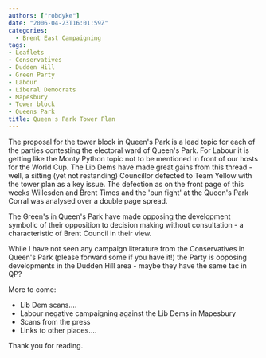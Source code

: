 ```yaml
---
authors: ["robdyke"]
date: "2006-04-23T16:01:59Z"
categories:
  - Brent East Campaigning
tags:
- Leaflets
- Conservatives
- Dudden Hill
- Green Party
- Labour
- Liberal Democrats
- Mapesbury
- Tower block
- Queens Park
title: Queen's Park Tower Plan
---
```

The proposal for the tower block in Queen's Park is a lead topic for each of the parties contesting the electoral ward of Queen's Park. For Labour it is getting like the Monty Python topic not to be mentioned in front of our hosts for the World Cup. The Lib Dems have made great gains from this thread - well, a sitting (yet not restanding) Councillor defected to Team Yellow with the tower plan as a key issue. The defection as on the front page of this weeks Willesden and Brent Times and the 'bun fight' at the Queen's Park Corral was analysed over a double page spread.

The Green's in Queen's Park have made opposing the development symbolic of their opposition to decision making without consultation - a characteristic of Brent Council in their view.

While I have not seen any campaign literature from the Conservatives in Queen's Park (please forward some if you have it!) the Party is opposing developments in the Dudden Hill area - maybe they have the same tac in QP?

More to come:

  * Lib Dem scans....
  * Labour negative campaigning against the Lib Dems in Mapesbury
  * Scans from the press
  * Links to other places....

Thank you for reading.